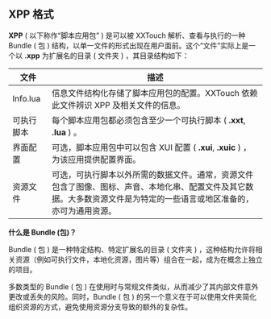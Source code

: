 ## XPP 格式

**XPP** \( 以下称作“脚本应用包” \) 是可以被 XXTouch 解析、查看与执行的一种 Bundle \( 包 \) 结构，以单一文件的形式出现在用户面前。这个“文件”实际上是一个以 **\.xpp** 为扩展名的目录 \( 文件夹 \) ，其目录结构如下：

|  文件  |  描述  |
|--------|--------|
|Info\.lua|信息文件结构化存储了脚本应用包的配置。XXTouch 依赖此文件辨识 XPP 及相关文件的信息。|
|可执行脚本|每个脚本应用包都必须包含至少一个可执行脚本 \( **\.xxt**, **.lua** \) 。|
|界面配置|可选，脚本应用包中可以包含 XUI 配置 \( **\.xui**, **\.xuic** \) ，为该应用提供配置界面。|
|资源文件|可选，可执行脚本以外所需的数据文件。通常，资源文件包含了图像、图标、声音、本地化串、配置文件及其它数据。大多数资源文件是为特定的一些语言或地区准备的，亦可为通用资源。|

**什么是 Bundle \(包\)？**

Bundle \( 包 \) 是一种特定结构、特定扩展名的目录 \( 文件夹 \) ，这种结构允许将相关资源（例如可执行文件，本地化资源，图片等）组合在一起，成为在概念上独立的项目。

多数类型的 Bundle \( 包 \) 在使用时与常规文件类似，从而减少了其内部文件意外更改或丢失的风险。同时，Bundle \( 包 \) 的另一个意义在于可以使用文件夹简化组织资源的方式，避免使用资源分支导致的额外的复杂性。
